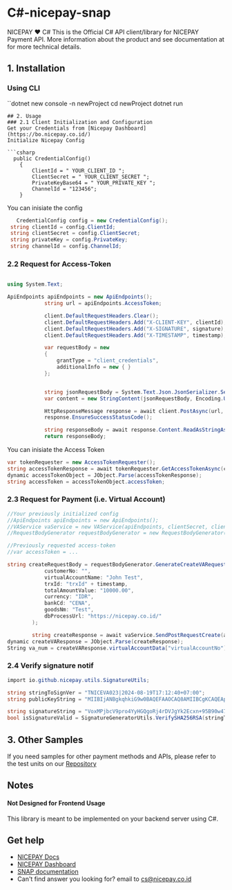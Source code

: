 # C#-nicepay-snap
NICEPAY ❤️ C#
This is the Official C# API client/library for NICEPAY Payment API. More information about the product and see documentation at for more technical details.

## 1. Installation
### Using CLI 
``dotnet new console -n newProject 
  cd newProject
  dotnet run
```
## 2. Usage
### 2.1 Client Initialization and Configuration
Get your Credentials from [Nicepay Dashboard](https://bo.nicepay.co.id/)
Initialize Nicepay Config

```csharp
  public CredentialConfig()
    {
        ClientId = " YOUR_CLIENT_ID ";
        ClientSecret = " YOUR_CLIENT_SECRET ";
        PrivateKeyBase64 = " YOUR_PRIVATE_KEY ";
        ChannelId = "123456";
    }
```
You can inisiate the config

```csharp
   CredentialConfig config = new CredentialConfig();
 string clientId = config.ClientId;
 string clientSecret = config.ClientSecret;
 string privateKey = config.PrivateKey;
 string channelId = config.ChannelId;
```

### 2.2 Request for Access-Token

```csharp

using System.Text;

ApiEndpoints apiEndpoints = new ApiEndpoints();
            string url = apiEndpoints.AccessToken;

            client.DefaultRequestHeaders.Clear();
            client.DefaultRequestHeaders.Add("X-CLIENT-KEY", clientId);
            client.DefaultRequestHeaders.Add("X-SIGNATURE", signature);
            client.DefaultRequestHeaders.Add("X-TIMESTAMP", timestamp);

            var requestBody = new
            {
                grantType = "client_credentials",
                additionalInfo = new { }
            };


            string jsonRequestBody = System.Text.Json.JsonSerializer.Serialize(requestBody);
            var content = new StringContent(jsonRequestBody, Encoding.UTF8, "application/json");

            HttpResponseMessage response = await client.PostAsync(url, content);
            response.EnsureSuccessStatusCode();

            string responseBody = await response.Content.ReadAsStringAsync();
            return responseBody;
```

You can inisiate the Access Token

```csharp
var tokenRequester = new AccessTokenRequester();
string accessTokenResponse = await tokenRequester.GetAccessTokenAsync(clientId, signature, timestamp);
dynamic accessTokenObject = JObject.Parse(accessTokenResponse);
string accessToken = accessTokenObject.accessToken;
```

### 2.3 Request for Payment (i.e. Virtual Account)

```csharp
//Your previously initialized config
//ApiEndpoints apiEndpoints = new ApiEndpoints();
//VAService vaService = new VAService(apiEndpoints, clientSecret, clientId, channelId);
//RequestBodyGenerator requestBodyGenerator = new RequestBodyGenerator(clientId);

//Previously requested access-token
//var accessToken = ...

string createRequestBody = requestBodyGenerator.GenerateCreateVARequest(
            customerNo: "",
            virtualAccountName: "John Test",
            trxId: "trxId" + timestamp,
            totalAmountValue: "10000.00",
            currency: "IDR",
            bankCd: "CENA",
            goodsNm: "Test",
            dbProcessUrl: "https://nicepay.co.id/"
        );

        string createResponse = await vaService.SendPostRequestCreate(apiEndpoints.CreateVA, accessToken, timestamp, createRequestBody, externalId + "02");
dynamic createVAResponse = JObject.Parse(createResponse);
String va_num = createVAResponse.virtualAccountData["virtualAccountNo"];
```

### 2.4 Verify signature notif 

```csharp
import io.github.nicepay.utils.SignatureUtils;

string stringToSignVer = "TNICEVA023|2024-08-19T17:12:40+07:00";
string publicKeyString = "MIIBIjANBgkqhkiG9w0BAQEFAAOCAQ8AMIIBCgKCAQEApizrKJl/1Legp3Zj8f0oTIjKnUWe2HJCBSoRsVLxtpf0Dr1MI+23y+AMNKKxVXxbvReZq/sD91uN4GFYMUr16LY9oX7nJXh9C1JlI4/Xb/Q9MF30o1XYvogHLATtvTR/KQ8hxrf6Nlj/yuzeqrT+PiQMZt1CaKiE6UMn36kq11DmDq4ocwcNhChKDudNZSZ4YYIFn5IgH05K+VsRjehpa0szbO8qHmvnprXVVcqvk7ZSS+6fYwDynOq0f552aL0LWX0glNhh9F0oJqmTreW4lM0mdhNDq4GhlJZl5IpaUiaGRM2Rz/t6spgwR7nqUhI9aE2kjzaorgP4ZWUGm3wlTwIDAQAB"; 

string signatureString = "VoxMPjbcV9pro4YyHGQgoRj4rDVJgYk2Ecxn+95B90w47Wnabtco35BfhGpR7a5RukUNnAdeOEBNczSFk4B9uYyu3jc+ceX+Dvz5OYSgSnw5CiMHtGiVnTAqCM/yHZ2MRpIEqekBc4BWMLVtexSWp0YEJjLyo9dZPrSkSbyLVuD7jkUbvmEpVdvK0uK15xb8jueCcDA6LYVXHkq/OMggS1/5mrLNriBhCGLuR7M7hBUJbhpOXSJJEy7XyfItTBA+3MRC2FLcvUpMDrn/wz1uH1+b9A6FP7mG0bRSBOm2BTLyf+xJR5+cdd88RhF70tNQdQxhqr4okVo3IFqlCz2FFg==";
bool isSignatureValid = SignatureGeneratorUtils.VerifySHA256RSA(stringToSignVer, publicKeyString, signatureString);
```

## 3. Other Samples
If you need samples for other payment methods and APIs, 
please refer to the test units on our [Repository](https://github.com/nicepay-dev/java-nicepay/tree/main/src/test/java/com/nicepay/client)

## Notes
#### Not Designed for Frontend Usage
This library is meant to be implemented on your backend server using C#.

## Get help

- [NICEPAY Docs](https://docs.nicepay.co.id/)
- [NICEPAY Dashboard ](https://bo.nicepay.co.id/)
- [SNAP documentation](https://docs.nicepay.co.id/nicepay-api-snap)
- Can't find answer you looking for? email to [cs@nicepay.co.id](mailto:cs@nicepay.co.id)

